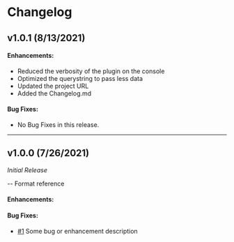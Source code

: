 # Changelog

## v1.0.1 (8/13/2021)

#### Enhancements:
- Reduced the verbosity of the plugin on the console
- Optimized the querystring to pass less data
- Updated the project URL
- Added the Changelog.md

#### Bug Fixes:
- No Bug Fixes in this release.

---

## v1.0.0 (7/26/2021)
*Initial Release*

-- Format reference
#### Enhancements:
#### Bug Fixes:
- [#1](https://github.com/Phando/Streamdeck-Stonks/issues/1) Some bug or enhancement description
